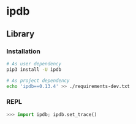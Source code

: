 # ipdb

## Library

### Installation

```sh
# As user dependency
pip3 install -U ipdb

# As project dependency
echo 'ipdb==0.13.4' >> ./requirements-dev.txt
```

### REPL

```py
>>> import ipdb; ipdb.set_trace()
```
